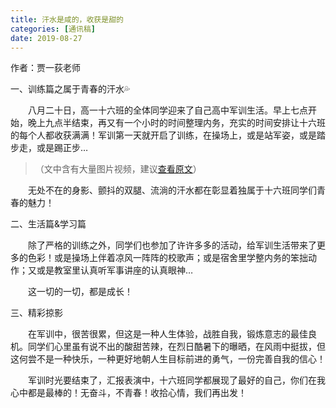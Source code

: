 ```yaml
---
title: 汗水是咸的，收获是甜的
categories: [通讯稿]
date: 2019-08-27
---
```


作者：贾一荻老师

一、训练篇之属于青春的汗水💦

　　八月二十日，高一十六班的全体同学迎来了自己高中军训生活。早上七点开始，晚上九点半结束，再又有一个小时的时间整理内务，充实的时间安排让十六班的每个人都收获满满！军训第一天就开启了训练，在操场上，或是站军姿，或是踏步走，或是踢正步…

<!-- more -->

> （文中含有大量图片视频，建议[查看原文](https://www.meipian.cn/2ca197yk)）

　　无处不在的身影、颤抖的双腿、流淌的汗水都在彰显着独属于十六班同学们青春的魅力！

二、生活篇&学习篇

　　除了严格的训练之外，同学们也参加了许许多多的活动，给军训生活带来了更多的色彩！或是操场上伴着凉风一阵阵的校歌声；或是宿舍里学整内务的笨拙动作；又或是教室里认真听军事讲座的认真眼神…

　　这一切的一切，都是成长！

三、精彩掠影

　　在军训中，很苦很累，但这是一种人生体验，战胜自我，锻炼意志的最佳良机。同学们心里虽有说不出的酸甜苦辣，在烈日酷暑下的曝晒，在风雨中挺拔，但这何尝不是一种快乐，一种更好地朝人生目标前进的勇气，一份完善自我的信心！

　　军训时光要结束了，汇报表演中，十六班同学都展现了最好的自己，你们在我心中都是最棒的！无奋斗，不青春！收拾心情，我们再出发！